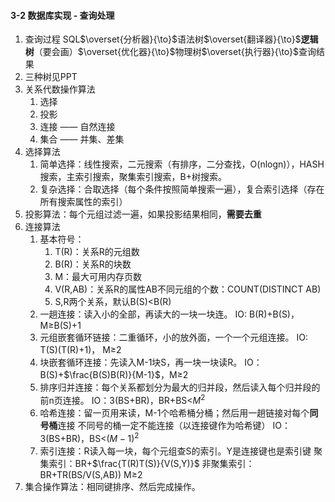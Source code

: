 #### 3-2 数据库实现 - 查询处理

1. 查询过程
   SQL$\overset{分析器}{\to}$语法树$\overset{翻译器}{\to}$**逻辑树**（要会画）$\overset{优化器}{\to}$物理树$\overset{执行器}{\to}$查询结果
2. 三种树见PPT
3. 关系代数操作算法
   1. 选择
   2. 投影
   3. 连接 —— 自然连接
   4. 集合 —— 并集、差集
4. 选择算法
   1. 简单选择：线性搜索，二元搜索（有排序，二分查找，O(nlogn)），HASH搜索，主索引搜索，聚集索引搜索，B+树搜索。
   2. 复杂选择：合取选择（每个条件按照简单搜索一遍），复合索引选择（存在所有搜索属性的索引）
5. 投影算法：每个元组过滤一遍，如果投影结果相同，**需要去重**
6. 连接算法
   1. 基本符号：
      1. T(R)：关系R的元组数
      2. B(R)：关系R的块数
      3. M：最大可用内存页数
      4. V(R,AB)：关系R的属性AB不同元组的个数：COUNT(DISTINCT AB)
      5. S,R两个关系，默认B(S)<B(R)
   2. 一趟连接：读入小的全部，再读大的一块一块连。
      IO: B(R)+B(S)，M$\ge$B(S)+1
   3. 元组嵌套循环链接：二重循环，小的放外面，一个一个元组连接。
      IO: T(S)(T(R)+1)， M$\ge$2
   4. 块嵌套循环连接：先读入M-1块S，再一块一块读R。
      IO：B(S)+$\frac{B(S)B(R)}{M-1}$，M$\ge$2
   5. 排序归并连接：每个关系都划分为最大的归并段，然后读入每个归并段的前n页连接。
      IO：3(BS+BR)，BR+BS<$M^2$
   6. 哈希连接：留一页用来读，M-1个哈希桶分桶；然后用一趟链接对每个**同号桶**连接
      不同号的桶一定不能连接（以连接键作为哈希键）
      IO：3(BS+BR)，BS<$(M-1)^2$
   7. 索引连接：R读入每一块，每个元组查S的索引。Y是连接键也是索引键
      聚集索引：BR+$\frac{T(R)T(S)}{V(S,Y)}$
      非聚集索引：BR+TR(BS/V(S,AB))
      M$\ge$2
7. 集合操作算法：相同键排序、然后完成操作。